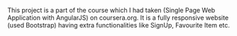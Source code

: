 This project is a part of the course which I had taken (Single Page Web Application with AngularJS) on coursera.org. It is a fully 
responsive website (used Bootstrap) having extra functionalities like SignUp, Favourite Item etc.
